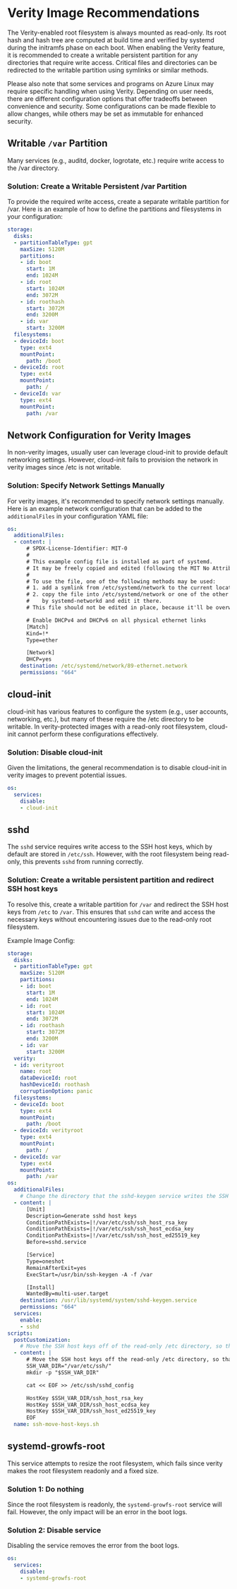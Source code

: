 # Verity Image Recommendations

The Verity-enabled root filesystem is always mounted as read-only. Its root hash
and hash tree are computed at build time and verified by systemd during the
initramfs phase on each boot. When enabling the Verity feature, it is
recommended to create a writable persistent partition for any directories that
require write access. Critical files and directories can be redirected to the
writable partition using symlinks or similar methods.

Please also note that some services and programs on Azure Linux may require
specific handling when using Verity. Depending on user needs, there are
different configuration options that offer tradeoffs between convenience and
security. Some configurations can be made flexible to allow changes, while
others may be set as immutable for enhanced security.

## Writable `/var` Partition

Many services  (e.g., auditd, docker, logrotate, etc.) require write access to
the /var directory.

### Solution: Create a Writable Persistent /var Partition

To provide the required write access, create a separate writable partition for
/var. Here is an example of how to define the partitions and filesystems in your
configuration:

```yaml
storage:
  disks:
  - partitionTableType: gpt
    maxSize: 5120M
    partitions:
    - id: boot
      start: 1M
      end: 1024M
    - id: root
      start: 1024M
      end: 3072M
    - id: roothash
      start: 3072M
      end: 3200M
    - id: var
      start: 3200M
  filesystems:
  - deviceId: boot
    type: ext4
    mountPoint:
      path: /boot
  - deviceId: root
    type: ext4
    mountPoint:
      path: /
  - deviceId: var
    type: ext4
    mountPoint:
      path: /var
```

## Network Configuration for Verity Images

In non-verity images, usually user can leverage cloud-init to provide default
networking settings. However, cloud-init fails to provision the network in
verity images since /etc is not writable.

### Solution: Specify Network Settings Manually

For verity images, it's recommended to specify network settings manually. Here
is an example network configuration that can be added to the `additionalFiles`
in your configuration YAML file:

```yaml
os:
  additionalFiles:
  - content: |
      # SPDX-License-Identifier: MIT-0
      #
      # This example config file is installed as part of systemd.
      # It may be freely copied and edited (following the MIT No Attribution license).
      #
      # To use the file, one of the following methods may be used:
      # 1. add a symlink from /etc/systemd/network to the current location of this file,
      # 2. copy the file into /etc/systemd/network or one of the other paths checked
      #    by systemd-networkd and edit it there.
      # This file should not be edited in place, because it'll be overwritten on upgrades.

      # Enable DHCPv4 and DHCPv6 on all physical ethernet links
      [Match]
      Kind=!*
      Type=ether

      [Network]
      DHCP=yes
    destination: /etc/systemd/network/89-ethernet.network
    permissions: "664"
```

## cloud-init

cloud-init has various features to configure the system (e.g., user accounts,
networking, etc.), but many of these require the /etc directory to be writable.
In verity-protected images with a read-only root filesystem, cloud-init cannot
perform these configurations effectively.

### Solution: Disable cloud-init

Given the limitations, the general recommendation is to disable cloud-init in
verity images to prevent potential issues.

```yaml
os:
  services:
    disable:
    - cloud-init
```

## sshd

The `sshd` service requires write access to the SSH host keys, which by default
are stored in `/etc/ssh`. However, with the root filesystem being read-only,
this prevents `sshd` from running correctly.

### Solution: Create a writable persistent partition and redirect SSH host keys

To resolve this, create a writable partition for `/var` and redirect the SSH
host keys from `/etc` to `/var`. This ensures that `sshd` can write and access
the necessary keys without encountering issues due to the read-only root
filesystem.

Example Image Config:

```yaml
storage:
  disks:
  - partitionTableType: gpt
    maxSize: 5120M
    partitions:
    - id: boot
      start: 1M
      end: 1024M
    - id: root
      start: 1024M
      end: 3072M
    - id: roothash
      start: 3072M
      end: 3200M
    - id: var
      start: 3200M
  verity:
  - id: verityroot
    name: root
    dataDeviceId: root
    hashDeviceId: roothash
    corruptionOption: panic
  filesystems:
  - deviceId: boot
    type: ext4
    mountPoint:
      path: /boot
  - deviceId: verityroot
    type: ext4
    mountPoint:
      path: /
  - deviceId: var
    type: ext4
    mountPoint:
      path: /var
os:
  additionalFiles:
    # Change the directory that the sshd-keygen service writes the SSH host keys to.
  - content: |
      [Unit]
      Description=Generate sshd host keys
      ConditionPathExists=|!/var/etc/ssh/ssh_host_rsa_key
      ConditionPathExists=|!/var/etc/ssh/ssh_host_ecdsa_key
      ConditionPathExists=|!/var/etc/ssh/ssh_host_ed25519_key
      Before=sshd.service

      [Service]
      Type=oneshot
      RemainAfterExit=yes
      ExecStart=/usr/bin/ssh-keygen -A -f /var

      [Install]
      WantedBy=multi-user.target
    destination: /usr/lib/systemd/system/sshd-keygen.service
    permissions: "664"
  services:
    enable:
    - sshd
scripts:
  postCustomization:
    # Move the SSH host keys off of the read-only /etc directory, so that sshd can run.
  - content: |
      # Move the SSH host keys off the read-only /etc directory, so that sshd can run.
      SSH_VAR_DIR="/var/etc/ssh/"
      mkdir -p "$SSH_VAR_DIR"

      cat << EOF >> /etc/ssh/sshd_config

      HostKey $SSH_VAR_DIR/ssh_host_rsa_key
      HostKey $SSH_VAR_DIR/ssh_host_ecdsa_key
      HostKey $SSH_VAR_DIR/ssh_host_ed25519_key
      EOF
  name: ssh-move-host-keys.sh
```

## systemd-growfs-root

This service attempts to resize the root filesystem, which fails since verity
makes the root filesystem readonly and a fixed size.

### Solution 1: Do nothing

Since the root filesystem is readonly, the `systemd-growfs-root` service will
fail. However, the only impact will be an error in the boot logs.

### Solution 2: Disable service

Disabling the service removes the error from the boot logs.

```yaml
os:
  services:
    disable:
    - systemd-growfs-root
```
